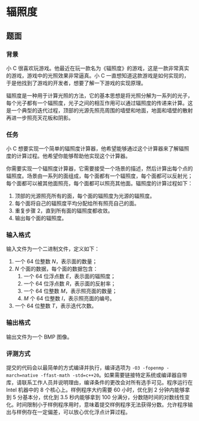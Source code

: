 # 辐照度

## 题面

### 背景

小 C 很喜欢玩游戏。他最近在玩一款名为《辐照度》的游戏，这是一款非常真实的游戏，游戏中的光照效果非常逼真。小 C 一直想知道这款游戏是如何实现的，于是他找到了游戏的开发者，想要了解一下游戏的实现原理。

辐照度是一种用于计算光照的方法，它的基本思想是将光照分解为一系列的光子，每个光子都有一个辐照度，光子之间的相互作用可以通过辐照度的传递来计算。这是一个典型的迭代过程，顶部的光源先照亮周围的墙壁和地面，地面和墙壁的散射再进一步照亮天花板和阴影。

### 任务

小 C 想要实现一个简单的辐照度计算器，他希望能够通过这个计算器来了解辐照度的计算过程。他希望你能够帮助他实现这个计算器。

你需要实现一个辐照度计算器，它需要接受一个场景的描述，然后计算出每个点的辐照度。场景由一系列的面组成，每个面都有一个辐照度，每个面都可以反射光；每个面都可以被其他面照亮，每个面都可以照亮其他面。辐照度的计算过程如下：

1. 顶部的光源照亮所有的面，每个面的辐照度为光源的辐照度。
2. 每个面将自己的辐照度平均分配给所有照亮自己的面。
3. 重复步骤 2，直到所有面的辐照度都收敛。
4. 输出每个面的辐照度。

### 输入格式

输入文件为一个二进制文件，定义如下：

1. 一个 64 位整数 $N$，表示面的数量；
2. $N$ 个面的数据，每个面的数据包含：
   1. 一个 64 位浮点数 $E$，表示面的辐照度；
   2. 一个 64 位浮点数 $R$，表示面的反射率；
   3. 一个 64 位整数 $M$，表示照亮面的数量；
   4. $M$ 个 64 位整数 $I$，表示照亮面的编号。
3. 一个 64 位整数 $T$，表示迭代次数。

### 输出格式

输出文件为一个 BMP 图像。

### 评测方式

提交的代码会以最简单的方式编译并执行，编译选项为 `-O3 -fopenmp -march=native -ffast-math -std=c++20`。如果需要链接特定系统或编译器自带库，请联系工作人员并说明理由，编译条件的更改会对所有选手可见。程序运行在 Intel 机器中的 8 个核心上。样例程序大约需要 60 小时，优化到 2 分钟内能够拿到 5 分基本分，优化到 3.5 秒内能够拿到 100 分满分，分数随时间的对数线性变化。时间限制小于样例程序用时，意味着提交样例程序无法获得分数。允许程序输出与样例存在一定偏差，可以放心优化浮点计算过程。
